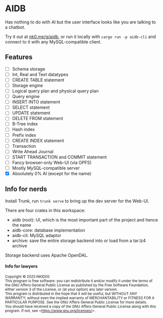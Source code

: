 # AIDB

Has nothing to do with AI but the user interface looks like you are talking to a chatbot.

Try it out at [nk0.me/g/aidb](https://nk0.me/g/aidb), or run it locally with `cargo run -p aidb-cli` and connect to it with any MySQL-compatible client.

## Features

- [ ] Schema storage
- [ ] Int, Real and Text datatypes
- [ ] CREATE TABLE statement
- [ ] Storage engine
- [ ] Logical query plan and physical query plan
- [ ] Query engine
- [ ] INSERT INTO statement
- [ ] SELECT statement
- [ ] UPDATE statement
- [ ] DELETE FROM statement
- [ ] B-Tree index
- [ ] Hash index
- [ ] Prefix index
- [ ] CREATE INDEX statement
- [ ] Transaction
- [ ] Write Ahead Journal
- [ ] START TRANSACTION and COMMIT statement
- [ ] Fancy browser-only Web-UI (via OPFS)
- [ ] Mostly MySQL-compatible server
- [x] Absolutely 0% AI (except for the name)

## Info for nerds

Install Trunk, run `trunk serve` to bring up the dev server for the Web-UI.

There are four crates in this workspace:

- aidb (root): UI, which is the most important part of the project and hence the name
- aidb-core: database implementation
- aidb-cli: MySQL adaptor
- archive: save the entire storage backend into or load from a tar.lz4 archive

Storage backend uses Apache OpenDAL.

#### Info for lawyers

<sup>
Copyright &copy; 2025 NKID00
<br>
This program is free software: you can redistribute it and/or modify it under the terms of the GNU Affero General Public License as published by the Free Software Foundation, either version 3 of the License, or (at your option) any later version.
<br>
This program is distributed in the hope that it will be useful, but WITHOUT ANY WARRANTY; without even the implied warranty of MERCHANTABILITY or FITNESS FOR A PARTICULAR PURPOSE. See the GNU Affero General Public License for more details.
<br>
You should have received a copy of the GNU Affero General Public License along with this program. If not, see &lt;<a href="https://www.gnu.org/licenses/" target="_blank">https://www.gnu.org/licenses/</a>&gt;.
</sup>
